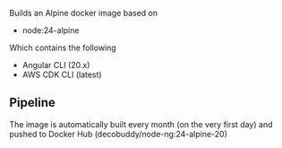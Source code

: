 Builds an Alpine docker image based on

- node:24-alpine

Which contains the following

- Angular CLI (20.x)
- AWS CDK CLI (latest)

## Pipeline

The image is automatically built every month (on the very first day) and pushed to Docker Hub (decobuddy/node-ng:24-alpine-20)
